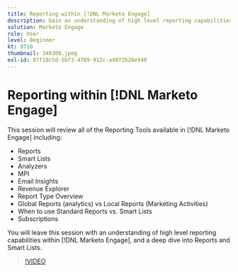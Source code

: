 ```yaml
---
title: Reporting within [!DNL Marketo Engage]
description: Gain an understanding of high level reporting capabilities within [!DNL Marketo Engage], and a deep dive into Reports and Smart Lists.
solution: Marketo Engage
role: User
level: Beginner
kt: 9710
thumbnail: 340309.jpeg
exl-id: 87f18c5d-5bf3-4789-912c-a4072b26e940
---
```

# Reporting within [!DNL Marketo Engage]

This session will review all of the Reporting Tools available in [!DNL Marketo Engage] including:

* Reports
* Smart Lists
* Analyzers
* MPI
* Email Insights
* Revenue Explorer
* Report Type Overview
* Global Reports (analytics) vs Local Reports (Marketing Activities)
* When to use Standard Reports vs. Smart Lists
* Subscriptions

You will leave this session with an understanding of high level reporting capabilities within [!DNL Marketo Engage], and a deep dive into Reports and Smart Lists.

>[!VIDEO](https://video.tv.adobe.com/v/340309/?quality=12&learn=on)
